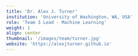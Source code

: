 ```yaml
---
title: 'Dr. Alex J. Turner'
institution: 'University of Washington, WA, USA'
role: 'Team 3 Lead - Machine Learning'
weight: 1
align: center
thumbnail: '/images/team/turner.jpg'
website: 'https://alexjturner.github.io'
---
```

